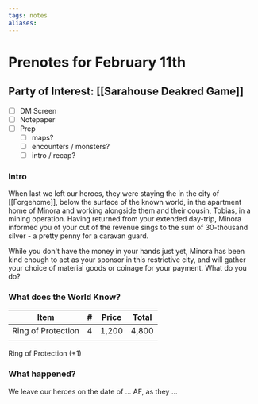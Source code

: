 ```yaml
---
tags: notes
aliases:
---
```


# Prenotes for February 11th
## Party of Interest: [[Sarahouse Deakred Game]]
- [ ] DM Screen
- [ ] Notepaper
- [ ] Prep
	- [ ] maps?
	- [ ] encounters / monsters?
	- [ ] intro / recap?

### Intro

When last we left our heroes, they were staying the in the city of [[Forgehome]], below the surface of the known world, in the apartment home of Minora and working alongside them and their cousin, Tobias, in a mining operation. Having returned from your extended day-trip, Minora informed you of your cut of the revenue sings to the sum of 30-thousand silver - a pretty penny for a caravan guard.

While you don't have the money in your hands just yet, Minora has been kind enough to act as your sponsor in this restrictive city, and will gather your choice of material goods or coinage for your payment. What do you do?

### What does the World Know?

| Item               | #   | Price | Total |
| ------------------ | --- | ----- | ----- |
| Ring of Protection | 4   | 1,200 | 4,800 |
|                    |     |       |       |

Ring of Protection (+1)



### What happened?


We leave our heroes on the date of ... AF, as they ...